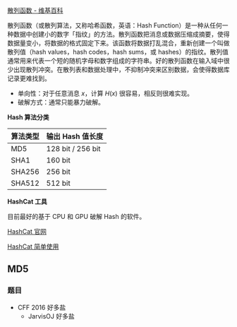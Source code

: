 [散列函数 - 维基百科](https://zh.wikipedia.org/wiki/%E6%95%A3%E5%88%97%E5%87%BD%E6%95%B8)

散列函数（或散列算法，又称哈希函数，英语：Hash Function）是一种从任何一种数据中创建小的数字「指纹」的方法。散列函数把消息或数据压缩成摘要，使得数据量变小，将数据的格式固定下来。该函数将数据打乱混合，重新创建一个叫做散列值（hash values，hash codes，hash sums，或 hashes）的指纹。散列值通常用来代表一个短的随机字母和数字组成的字符串。好的散列函数在输入域中很少出现散列冲突。在散列表和数据处理中，不抑制冲突来区别数据，会使得数据库记录更难找到。

- 单向性：对于任意消息 $x$，计算 $H(x)$ 很容易，相反则很难实现。
- 破解方式：通常只能暴力破解。

**Hash 算法分类**

| 算法类型   | 输出 Hash 值长度       |
| ------ | ----------------- |
| MD5    | 128 bit / 256 bit |
| SHA1   | 160 bit           |
| SHA256 | 256 bit           |
| SHA512 | 512 bit           |

**HashCat 工具**

目前最好的基于 CPU 和 GPU 破解 Hash 的软件。

[HashCat 官网](http://www.hashcat.net/hashcat/)

[HashCat 简单使用](http://www.freebuf.com/sectool/112479.html)

## MD5

### 题目

- CFF 2016 好多盐
  - JarvisOJ 好多盐